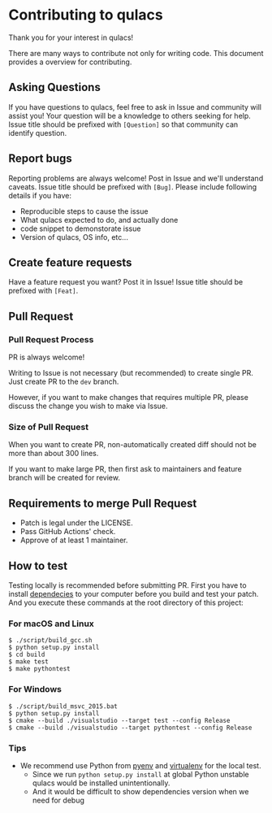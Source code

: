 # Contributing to qulacs

Thank you for your interest in qulacs!

There are many ways to contribute not only for writing code.
This document provides a overview for contributing.
## Asking Questions
If you have questions to qulacs, feel free to ask in Issue and community will assist you! Your question will be a knowledge to others seeking for help.
Issue title should be prefixed with `[Question]` so that community can identify question.
## Report bugs
Reporting problems are always welcome! Post in Issue and we'll understand caveats.
Issue title should be prefixed with `[Bug]`.
Please include following details if you have:
- Reproducible steps to cause the issue
- What qulacs expected to do, and actually done
- code snippet to demonstorate issue
- Version of qulacs, OS info, etc...

## Create feature requests
Have a feature request you want? Post it in Issue!
Issue title should be prefixed with `[Feat]`.

## Pull Request

### Pull Request Process
PR is always welcome!

Writing to Issue is not necessary (but recommended) to create single PR. Just create PR to the `dev` branch.

However, if you want to make changes that requires multiple PR, please discuss the change you wish to make via Issue.
### Size of Pull Request
When you want to create PR, non-automatically created diff should not be more than about 300 lines.

If you want to make large PR, then first ask to maintainers and feature branch will be created for review.
## Requirements to merge Pull Request

- Patch is legal under the LICENSE.
- Pass GitHub Actions' check.
- Approve of at least 1 maintainer.
## How to test

Testing locally is recommended before submitting PR.
First you have to install [dependecies](https://github.com/qulacs/qulacs#requirement) to your computer
before you build and test your patch.
And you execute these commands at the root directory of this project:

### For macOS and Linux

```console
$ ./script/build_gcc.sh
$ python setup.py install
$ cd build
$ make test
$ make pythontest
```

### For Windows

```console
$ ./script/build_msvc_2015.bat
$ python setup.py install
$ cmake --build ./visualstudio --target test --config Release
$ cmake --build ./visualstudio --target pythontest --config Release
```

### Tips

- We recommend use Python from [pyenv](https://github.com/pyenv/pyenv) and [virtualenv](https://pypi.org/project/virtualenv/) for the local test.
    - Since we run `python setup.py install` at global Python unstable qulacs would be installed unintentionally.
    - And it would be difficult to show dependencies version when we need for debug
